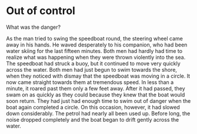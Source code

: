 # Out of control

What was the danger?

As the man tried to swing the speedboat round, the steering wheel came away in his hands. He waved desperately to his companion, who had been water skiing for the last fifteen minutes. Both men had hardly had time to realize what was happening when they were thrown violently into the sea. The speedboat had struck a buoy, but it continued to move very quickly across the water. Both men had just begun to swim towards the shore, when they noticed with dismay that the speedboat was moving in a circle. It now came straight towards them at tremendous speed. In less than a minute, it roared past them only a few feet away. After it had passed, they swam on as quickly as they could because they knew that the boat would soon return. They had just had enough time to swim out of danger when the boat again completed a circle. On this occasion, however, it had slowed down considerably. The petrol had nearly all been used up. Before long, the noise dropped completely and the boat began to drift gently across the water.

